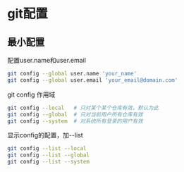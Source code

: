# git配置

## 最小配置

配置user.name和user.email

```bash
git config --global user.name 'your_name'
git config --global user.email 'your_email@domain.com'
```

git config 作用域

```bash
git config --local   # 只对某个某个仓库有效，默认为此
git config --global  # 只对当前用户所有仓库有效
git config --system  # 对系统所有登录的用户有效
```

显示config的配置，加--list

```bash
git config --list --local
git config --list --global
git config --list --system
```



